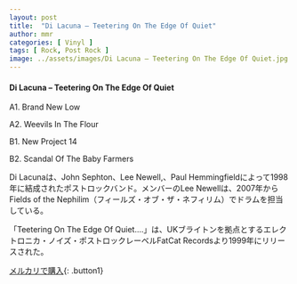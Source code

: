```yaml
---
layout: post
title:  "Di Lacuna – Teetering On The Edge Of Quiet"
author: mmr
categories: [ Vinyl ]
tags: [ Rock, Post Rock ]
image: ../assets/images/Di Lacuna – Teetering On The Edge Of Quiet.jpg
---
```


#### Di Lacuna – Teetering On The Edge Of Quiet

A1. Brand New Low

A2. Weevils In The Flour

B1. New Project 14

B2. Scandal Of The Baby Farmers

Di Lacunaは、John Sephton、Lee Newell,、Paul Hemmingfieldによって1998年に結成されたポストロックバンド。メンバーのLee Newellは、2007年からFields of the Nephilim（フィールズ・オブ・ザ・ネフィリム）でドラムを担当している。

「Teetering On The Edge Of Quiet....」は、UKブライトンを拠点とするエレクトロニカ・ノイズ・ポストロックレーベルFatCat Recordsより1999年にリリースされた。

[メルカリで購入](https://jp.mercari.com/item/m49813157624){: .button1}

